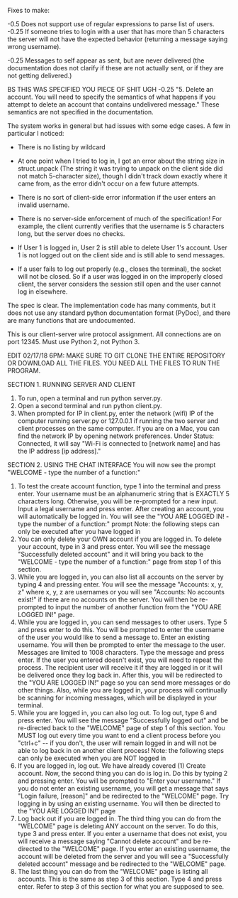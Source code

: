 Fixes to make:

-0.5 Does not support use of regular expressions to parse list of users. -0.25 If someone tries to login with a user that has more than 5 characters the server will not have the expected behavior (returning a message saying wrong username).

-0.25 Messages to self appear as sent, but are never delivered (the documentation does not clarify if these are not actually sent, or if they are not getting delivered.)

BS THIS WAS SPECIFIED YOU PIECE OF SHIT UGH -0.25 "5. Delete an account. You will need to specify the semantics of what happens if you attempt to delete an account that contains undelivered message." These semantics are not specified in the documentation.

The system works in general but had issues with some edge cases. A few in particular I noticed:
- There is no listing by wildcard

- At one point when I tried to log in, I got an error about the string size in struct.unpack (The string it was trying to unpack on the client side did not match 5-character size), though I didn't track down exactly where it came from, as the error didn't occur on a few future attempts.

- There is no sort of client-side error information if the user enters an invalid username.

- There is no server-side enforcement of much of the specification! For example, the client currently verifies that the username is 5 characters long, but the server does no checks.

- If User 1 is logged in, User 2 is still able to delete User 1's account. User 1 is not logged out on the client side and is still able to send messages.

- If a user fails to log out properly (e.g., closes the terminal), the socket will not be closed. So if a user was logged in on the improperly closed client, the server considers the session still open and the user cannot log in elsewhere.

The spec is clear. The implementation code has many comments, but it does not use any standard python documentation format (PyDoc), and there are many functions that are undocumented.


This is our client-server wire protocol assignment.
All connections are on port 12345. Must use Python 2, not Python 3.

EDIT 02/17/18 6PM: MAKE SURE TO GIT CLONE THE ENTIRE REPOSITORY OR DOWNLOAD ALL THE FILES. YOU NEED ALL THE FILES TO RUN THE PROGRAM.

SECTION 1. RUNNING SERVER AND CLIENT
1) To run, open a terminal and run python server.py.
2) Open a second terminal and run python client.py.
3) When prompted for IP in client.py, enter the network (wifi) IP of the computer running server.py or 127.0.0.1 if running the two server and client processes on the same computer. If you are on a Mac, you can find the network IP by opening network preferences. Under Status: Connected, it will say "Wi-Fi is connected to [network name] and has the IP address [ip address]."

SECTION 2. USING THE CHAT INTERFACE
You will now see the prompt "WELCOME - type the number of a function:"
1) To test the create account function, type 1 into the terminal and press enter. Your username must be an alphanumeric string that is EXACTLY 5 characters long. Otherwise, you will be re-prompted for a new input. Input a legal username and press enter. After creating an account, you will automatically be logged in. You will see the "YOU ARE LOGGED IN! - type the number of a function:" prompt
Note: the following steps can only be executed after you have logged in
2) You can only delete your OWN account if you are logged in. To delete your account, type in 3 and press enter. You will see the message "Successfully deleted account" and it will bring you back to the "WELCOME - type the number of a function:" page from step 1 of this section.
3) While you are logged in, you can also list all accounts on the server by typing 4 and pressing enter. You will see the message "Accounts: x, y, z" where x, y, z are usernames or you will see "Accounts: No accounts exist!" if there are no accounts on the server. You will then be re-prompted to input the number of another function from the "YOU ARE LOGGED IN!" page.
4) While you are logged in, you can send messages to other users. Type 5 and press enter to do this. You will be prompted to enter the username of the user you would like to send a message to. Enter an existing username. You will then be prompted to enter the message to the user. Messages are limited to 1008 characters. Type the message and press enter. If the user you entered doesn't exist, you will need to repeat the process. The recipient user will receive it if they are logged in or it will be delivered once they log back in. After this, you will be redirected to the "YOU ARE LOGGED IN!" page so you can send more messages or do other things. Also, while you are logged in, your process will continually be scanning for incoming messages, which will be displayed in your terminal.
5) While you are logged in, you can also log out. To log out, type 6 and press enter. You will see the message "Successfully logged out" and be re-directed back to the "WELCOME" page of step 1 of this section. You MUST log out every time you want to end a client process before you "ctrl+c" -- if you don't, the user will remain logged in and will not be able to log back in on another client process!
Note: the following steps can only be executed when you are NOT logged in
6) If you are logged in, log out. We have already covered (1) Create account. Now, the second thing you can do is log in. Do this by typing 2 and pressing enter. You will be prompted to "Enter your username." If you do not enter an existing username, you will get a message that says "Login failure, [reason]" and be redirected to the "WELCOME" page. Try logging in by using an existing username. You will then be directed to the "YOU ARE LOGGED IN!" page
7) Log back out if you are logged in. The third thing you can do from the "WELCOME" page is deleting ANY account on the server. To do this, type 3 and press enter. If you enter a username that does not exist, you will receive a message saying "Cannot delete account" and be re-directed to the "WELCOME" page. If you enter an existing username, the account will be deleted from the server and you will see a "Successfully deleted account" message and be redirected to the "WELCOME" page.
8) The last thing you can do from the "WELCOME" page is listing all accounts. This is the same as step 3 of this section. Type 4 and press enter. Refer to step 3 of this section for what you are supposed to see.
